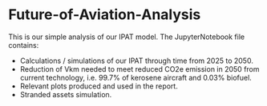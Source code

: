 # Future-of-Aviation-Analysis
This is our simple analysis of our IPAT model. The JupyterNotebook file contains:
- Calculations / simulations of our IPAT through time from 2025 to 2050.
- Reduction of Vkm needed to meet reduced CO2e emission in 2050 from current technology, i.e. 99.7% of kerosene aircraft and 0.03% biofuel.
- Relevant plots produced and used in the report.
- Stranded assets simulation.
